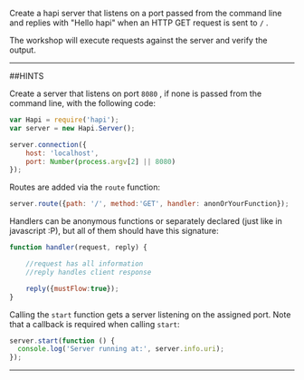 Create a hapi server that listens on a port passed from the command line and
replies with "Hello hapi" when an HTTP GET request is sent to `/` .


The workshop will execute requests against the server and verify the output.

-----------------------------------------------------------------
##HINTS

Create a server that listens on port `8080` , if none is passed from the command
line, with the following code:

```js
var Hapi = require('hapi');
var server = new Hapi.Server();

server.connection({
    host: 'localhost',
    port: Number(process.argv[2] || 8080)
});
```

Routes are added via the `route` function:

```js
server.route({path: '/', method:'GET', handler: anonOrYourFunction});
```

Handlers can be anonymous functions or separately declared (just like in
javascript :P), but all of them should have this signature:

```js
function handler(request, reply) {

    //request has all information
    //reply handles client response

    reply({mustFlow:true});
}
```

Calling the `start` function gets a server listening on the assigned port. Note
that a callback is required when calling `start`:

```js
server.start(function () {
  console.log('Server running at:', server.info.uri);
});
```
-----------------------------------------------------------------
